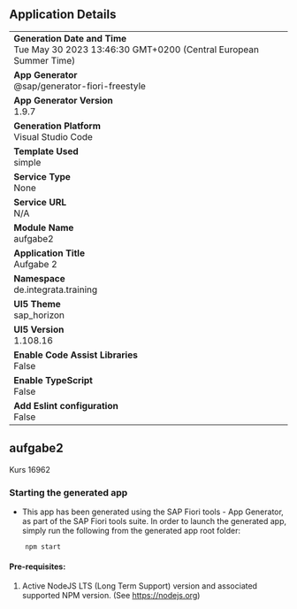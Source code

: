 ## Application Details
|               |
| ------------- |
|**Generation Date and Time**<br>Tue May 30 2023 13:46:30 GMT+0200 (Central European Summer Time)|
|**App Generator**<br>@sap/generator-fiori-freestyle|
|**App Generator Version**<br>1.9.7|
|**Generation Platform**<br>Visual Studio Code|
|**Template Used**<br>simple|
|**Service Type**<br>None|
|**Service URL**<br>N/A
|**Module Name**<br>aufgabe2|
|**Application Title**<br>Aufgabe 2|
|**Namespace**<br>de.integrata.training|
|**UI5 Theme**<br>sap_horizon|
|**UI5 Version**<br>1.108.16|
|**Enable Code Assist Libraries**<br>False|
|**Enable TypeScript**<br>False|
|**Add Eslint configuration**<br>False|

## aufgabe2

Kurs 16962

### Starting the generated app

-   This app has been generated using the SAP Fiori tools - App Generator, as part of the SAP Fiori tools suite.  In order to launch the generated app, simply run the following from the generated app root folder:

```
    npm start
```

#### Pre-requisites:

1. Active NodeJS LTS (Long Term Support) version and associated supported NPM version.  (See https://nodejs.org)


